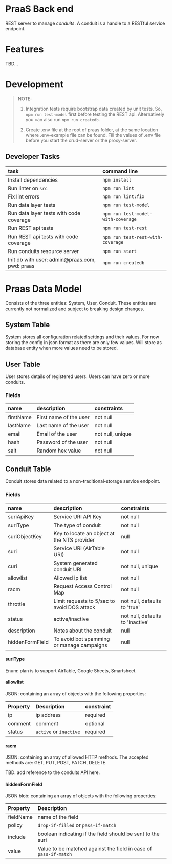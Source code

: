 # PraaS Back end
REST server to manage *conduits*. A conduit is a handle to a RESTful 
service endpoint.

# Features
TBD...

# Development
> NOTE: <br>
> 1. Integration tests require bootstrap data created by unit tests. So,
>    `npm run test-model` first before testing the REST api. Alternatively
>    you can also run `npm run createdb`.
>
> 2. Create .env file at the root of praas folder, at the same location
>    where .env-example file can be found. Fill the values of .env file
>    before you start the crud-server or the proxy-server.

## Developer Tasks
|  task                                           | command line                        |
|:------------------------------------------------|:------------------------------------|
| Install dependencies                            |`npm install`                        |
| Run linter on `src`                             |`npm run lint`                       |
| Fix lint errors                                 |`npm run lint:fix`                   |
| Run data layer tests                            |`npm run test-model`                 |
| Run data layer tests with code coverage         |`npm run test-model-with-coverage`   |
| Run REST api tests                              |`npm run test-rest`                  |
| Run REST api tests with code coverage           |`npm run test-rest-with-coverage`    |
| Run conduits resource server                    |`npm run start`                      |
| Init db with user: admin@praas.com, pwd: praas  |`npm run createdb`                   |

# Praas Data Model
Consists of the three entities: System, User, Conduit. These entities are
currently not normalized and subject to breaking design changes.

## System Table
System stores all configuration related settings and their values.
For now storing the config in json format as there are
only few values. Will store as database entity when more values need
to be stored.

## User Table
User stores details of registered users. Users can have zero or more conduits.

### Fields
|  name     | description          | constraints       |
|:----------|:---------------------|:------------------|
| firstName |First name of the user| not null          |
| lastName  |Last name of the user | not null          |
| email     |Email of the user     | not null, unique  |
| hash      |Password of the user  | not null          |
| salt      |Random hex value      | not null          |

## Conduit Table
Conduit stores data related to a non-traditional-storage service endpoint.

### Fields
|  name           | description                                       | constraints                    |
|:----------------|:--------------------------------------------------|:-------------------------------|
| suriApiKey      |Service URI API Key                                |not null                        |
| suriType        |The type of conduit                                |not null                        |
| suriObjectKey   |Key to locate an object at the NTS provider        |null                            |
| suri            |Service URI (AirTable URI)                         |not null                        |
| curi            |System generated conduit URI                       |not null, unique                |
| allowlist       |Allowed ip list                                    |not null                        |
| racm            |Request Access Control Map |not null               |not null                        |
| throttle        |Limit requests to 5/sec to avoid DOS attack        |not null, defaults to 'true'    |
| status          |active/inactive                                    |not null, defaults to 'inactive'|
| description     |Notes about the conduit                            |null                            |
| hiddenFormField |To avoid bot spamming or manage campaigns          |null                            |

#### suriType
Enum: plan is to support AirTable, Google Sheets, Smartsheet.

#### allowlist
JSON: containing an array of objects with the following properties:

| Property  | Description            | constraint |
|:----------|:-----------------------|:-----------|
| ip        | ip address             | required   |
| comment   | comment                | optional   |
| status    | `active` or `inactive` | required   |

#### racm
JSON: containing an array of allowed HTTP methods. The accepted 
methods are:  GET, PUT, POST, PATCH, DELETE.

TBD: add reference to the conduits API here.

#### hiddenFormField
JSON blob: containing an array of objects with the following properties:

| Property  | Description                                                      |
|:----------|:-----------------------------------------------------------------|
| fieldName | name of the field                                                |
| policy    | `drop-if-filled` or `pass-if-match`                              |
| include   | boolean indicating if the field should be sent to the suri       |
| value     | Value to be matched against the field in case of `pass-if-match` |
